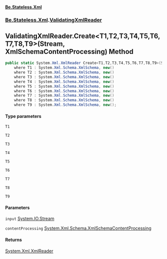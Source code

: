 #### [Be.Stateless.Xml](README.md 'README')
### [Be.Stateless.Xml](Be.Stateless.Xml.md 'Be.Stateless.Xml').[ValidatingXmlReader](ValidatingXmlReader.md 'Be.Stateless.Xml.ValidatingXmlReader')

## ValidatingXmlReader.Create<T1,T2,T3,T4,T5,T6,T7,T8,T9>(Stream, XmlSchemaContentProcessing) Method

```csharp
public static System.Xml.XmlReader Create<T1,T2,T3,T4,T5,T6,T7,T8,T9>(System.IO.Stream input, System.Xml.Schema.XmlSchemaContentProcessing contentProcessing=System.Xml.Schema.XmlSchemaContentProcessing.Strict)
    where T1 : System.Xml.Schema.XmlSchema, new()
    where T2 : System.Xml.Schema.XmlSchema, new()
    where T3 : System.Xml.Schema.XmlSchema, new()
    where T4 : System.Xml.Schema.XmlSchema, new()
    where T5 : System.Xml.Schema.XmlSchema, new()
    where T6 : System.Xml.Schema.XmlSchema, new()
    where T7 : System.Xml.Schema.XmlSchema, new()
    where T8 : System.Xml.Schema.XmlSchema, new()
    where T9 : System.Xml.Schema.XmlSchema, new();
```
#### Type parameters

<a name='Be.Stateless.Xml.ValidatingXmlReader.Create_T1,T2,T3,T4,T5,T6,T7,T8,T9_(System.IO.Stream,System.Xml.Schema.XmlSchemaContentProcessing).T1'></a>

`T1`

<a name='Be.Stateless.Xml.ValidatingXmlReader.Create_T1,T2,T3,T4,T5,T6,T7,T8,T9_(System.IO.Stream,System.Xml.Schema.XmlSchemaContentProcessing).T2'></a>

`T2`

<a name='Be.Stateless.Xml.ValidatingXmlReader.Create_T1,T2,T3,T4,T5,T6,T7,T8,T9_(System.IO.Stream,System.Xml.Schema.XmlSchemaContentProcessing).T3'></a>

`T3`

<a name='Be.Stateless.Xml.ValidatingXmlReader.Create_T1,T2,T3,T4,T5,T6,T7,T8,T9_(System.IO.Stream,System.Xml.Schema.XmlSchemaContentProcessing).T4'></a>

`T4`

<a name='Be.Stateless.Xml.ValidatingXmlReader.Create_T1,T2,T3,T4,T5,T6,T7,T8,T9_(System.IO.Stream,System.Xml.Schema.XmlSchemaContentProcessing).T5'></a>

`T5`

<a name='Be.Stateless.Xml.ValidatingXmlReader.Create_T1,T2,T3,T4,T5,T6,T7,T8,T9_(System.IO.Stream,System.Xml.Schema.XmlSchemaContentProcessing).T6'></a>

`T6`

<a name='Be.Stateless.Xml.ValidatingXmlReader.Create_T1,T2,T3,T4,T5,T6,T7,T8,T9_(System.IO.Stream,System.Xml.Schema.XmlSchemaContentProcessing).T7'></a>

`T7`

<a name='Be.Stateless.Xml.ValidatingXmlReader.Create_T1,T2,T3,T4,T5,T6,T7,T8,T9_(System.IO.Stream,System.Xml.Schema.XmlSchemaContentProcessing).T8'></a>

`T8`

<a name='Be.Stateless.Xml.ValidatingXmlReader.Create_T1,T2,T3,T4,T5,T6,T7,T8,T9_(System.IO.Stream,System.Xml.Schema.XmlSchemaContentProcessing).T9'></a>

`T9`
#### Parameters

<a name='Be.Stateless.Xml.ValidatingXmlReader.Create_T1,T2,T3,T4,T5,T6,T7,T8,T9_(System.IO.Stream,System.Xml.Schema.XmlSchemaContentProcessing).input'></a>

`input` [System.IO.Stream](https://docs.microsoft.com/en-us/dotnet/api/System.IO.Stream 'System.IO.Stream')

<a name='Be.Stateless.Xml.ValidatingXmlReader.Create_T1,T2,T3,T4,T5,T6,T7,T8,T9_(System.IO.Stream,System.Xml.Schema.XmlSchemaContentProcessing).contentProcessing'></a>

`contentProcessing` [System.Xml.Schema.XmlSchemaContentProcessing](https://docs.microsoft.com/en-us/dotnet/api/System.Xml.Schema.XmlSchemaContentProcessing 'System.Xml.Schema.XmlSchemaContentProcessing')

#### Returns
[System.Xml.XmlReader](https://docs.microsoft.com/en-us/dotnet/api/System.Xml.XmlReader 'System.Xml.XmlReader')